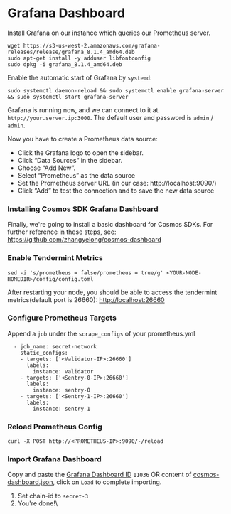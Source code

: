 # Grafana Dashboard

Install Grafana on our instance which queries our Prometheus server.

```
wget https://s3-us-west-2.amazonaws.com/grafana-releases/release/grafana_8.1.4_amd64.deb
sudo apt-get install -y adduser libfontconfig
sudo dpkg -i grafana_8.1.4_amd64.deb
```

Enable the automatic start of Grafana by `systemd`:

```
sudo systemctl daemon-reload && sudo systemctl enable grafana-server && sudo systemctl start grafana-server
```

Grafana is running now, and we can connect to it at `http://your.server.ip:3000`. The default user and password is `admin` / `admin`.

Now you have to create a Prometheus data source:

* Click the Grafana logo to open the sidebar.
* Click “Data Sources” in the sidebar.
* Choose “Add New”.
* Select “Prometheus” as the data source
* Set the Prometheus server URL (in our case: http://localhost:9090/)
* Click “Add” to test the connection and to save the new data source

### Installing Cosmos SDK Grafana Dashboard <a href="#installing-cosmos-sdk-grafana-dashboard" id="installing-cosmos-sdk-grafana-dashboard"></a>

Finally, we're going to install a basic dashboard for Cosmos SDKs. For further reference in these steps, see: https://github.com/zhangyelong/cosmos-dashboard

### Enable Tendermint Metrics

```
sed -i 's/prometheus = false/prometheus = true/g' <YOUR-NODE-HOMEDIR>/config/config.toml
```

After restarting your node, you should be able to access the tendermint metrics(default port is 26660): [http://localhost:26660](http://localhost:26660/)

### Configure Prometheus Targets

Append a `job` under the `scrape_configs` of your prometheus.yml

```
  - job_name: secret-network
	static_configs:
	- targets: ['<Validator-IP>:26660']
	  labels:
		instance: validator
	- targets: ['<Sentry-0-IP>:26660']
	  labels:
		instance: sentry-0
	- targets: ['<Sentry-1-IP>:26660']
	  labels:
		instance: sentry-1
```

### Reload Prometheus Config

```
curl -X POST http://<PROMETHEUS-IP>:9090/-/reload
```

### Import Grafana Dashboard

Copy and paste the [Grafana Dashboard ID](https://grafana.com/grafana/dashboards/11036) `11036` OR content of [cosmos-dashboard.json](https://github.com/zhangyelong/cosmos-dashboard/blob/master/cosmos-dashboard.json), click on `Load` to complete importing.

1. Set chain-id to `secret-3`
2. You're done!\\
